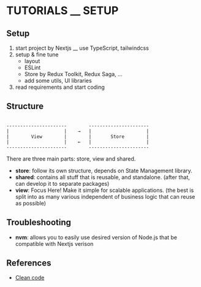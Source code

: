 
# TUTORIALS \_\_ SETUP


## Setup

1. start project by Nextjs __ use TypeScript, tailwindcss
2. setup & fine tune
    - layout
    - ESLint
    - Store by Redux Toolkit, Redux Saga, ...
    - add some utils, UI libraries
3. read requirements and start coding

## Structure

```

----------------------        ----------------------
|                    |    →	  |                    |
|        View        |        |       Store        |
|                    |    ←   |                    |
----------------------        ----------------------

```


There are three main parts: store, view and shared.
- **store**: follow its own structure, depends on State Management library.
- **shared**: contains all stuff that is reusable, and standalone. (after that, can develop it to separate packages)
- **view**: Focus Here!
Make it simple for scalable applications. (the best is split into as many various independent of business logic that can reuse as possible)


## Troubleshooting

- **nvm**: allows you to easily use desired version of Node.js that be compatible with Nextjs verison



## References

- [Clean code](https://gist.github.com/wojteklu/73c6914cc446146b8b533c0988cf8d29)
